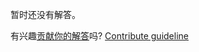 
暂时还没有解答。

有兴趣[贡献你的解答](https://github.com/BFEdev/BFE.dev-solutions/blob/main/problem/implement-completeassign_zh.md)吗? [Contribute guideline](https://github.com/BFEdev/BFE.dev-solutions#how-to-contribute)
